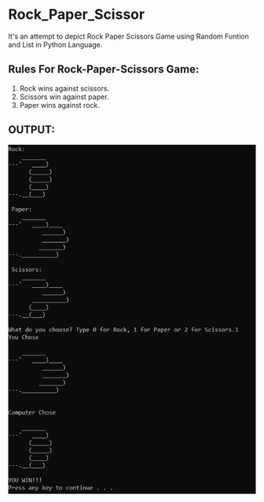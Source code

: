 # Rock_Paper_Scissor
It's an attempt to depict Rock Paper Scissors Game using Random Funtion and List in Python Language.
## Rules For Rock-Paper-Scissors Game:
1. Rock wins against scissors.
2. Scissors win against paper.
3. Paper wins against rock.

## OUTPUT:
![image](https://github.com/sumnandi/Rock_Paper_Scissor/blob/master/Rock_Paper_Scissors_Output.png)
